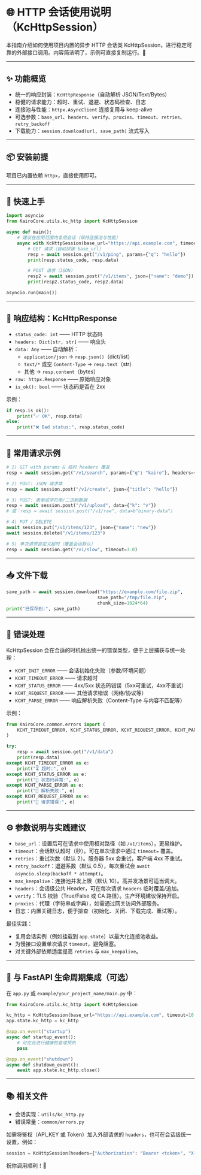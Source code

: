 # 🌐 HTTP 会话使用说明（KcHttpSession）

本指南介绍如何使用项目内置的异步 HTTP 会话类 KcHttpSession，进行稳定可靠的外部接口调用。内容简洁明了，示例可直接复制运行。🚀

---

## ✨ 功能概览
- 统一的响应封装：`KcHttpResponse`（自动解析 JSON/Text/Bytes）
- 稳健的请求能力：超时、重试、退避、状态码检查、日志
- 连接池与性能：`httpx.AsyncClient` 连接复用与 keep-alive
- 可选参数：`base_url`、`headers`、`verify`、`proxies`、`timeout`、`retries`、`retry_backoff`
- 下载能力：`session.download(url, save_path)` 流式写入

---

## 📦 安装前提
项目已内置依赖 `httpx`，直接使用即可。

---

## 🚀 快速上手
```python
import asyncio
from KairoCore.utils.kc_http import KcHttpSession

async def main():
    # 建议在应用范围内复用会话（保持连接池与性能）
    async with KcHttpSession(base_url="https://api.example.com", timeout=10, retries=2) as session:
        # GET 请求（自动拼接 base_url）
        resp = await session.get("/v1/ping", params={"q": "hello"})
        print(resp.status_code, resp.data)

        # POST 请求（JSON）
        resp2 = await session.post("/v1/items", json={"name": "demo"})
        print(resp2.status_code, resp2.data)

asyncio.run(main())
```

---

## 📄 响应结构：KcHttpResponse
- `status_code: int` —— HTTP 状态码
- `headers: Dict[str, str]` —— 响应头
- `data: Any` —— 自动解析：
  - `application/json` → `resp.json()`（dict/list）
  - `text/*` 或空 `Content-Type` → `resp.text`（str）
  - 其他 → `resp.content`（bytes）
- `raw: httpx.Response` —— 原始响应对象
- `is_ok(): bool` —— 状态码是否在 2xx

示例：
```python
if resp.is_ok():
    print("✅ OK", resp.data)
else:
    print("❌ Bad status:", resp.status_code)
```

---

## 🔧 常用请求示例
```python
# 1) GET with params & 临时 headers 覆盖
resp = await session.get("/v1/search", params={"q": "kairo"}, headers={"X-Trace": "abc"})

# 2) POST: JSON 请求体
resp = await session.post("/v1/create", json={"title": "hello"})

# 3) POST: 表单或字符串/二进制数据
resp = await session.post("/v1/upload", data={"k": "v"})
# 或：resp = await session.post("/v1/raw", data=b"binary-data")

# 4) PUT / DELETE
await session.put("/v1/items/123", json={"name": "new"})
await session.delete("/v1/items/123")

# 5) 单次请求自定义超时（覆盖会话默认）
resp = await session.get("/v1/slow", timeout=3.0)
```

---

## 📥 文件下载
```python
save_path = await session.download("https://example.com/file.zip", 
                                  save_path="/tmp/file.zip",
                                  chunk_size=1024*64)
print("已保存到:", save_path)
```

---

## 🧯 错误处理
KcHttpSession 会在合适的时机抛出统一的错误类型，便于上层捕获与统一处理：
- `KCHT_INIT_ERROR` —— 会话初始化失败（参数/环境问题）
- `KCHT_TIMEOUT_ERROR` —— 请求超时
- `KCHT_STATUS_ERROR` —— 4xx/5xx 状态码错误（5xx可重试，4xx不重试）
- `KCHT_REQUEST_ERROR` —— 其他请求错误（网络/协议等）
- `KCHT_PARSE_ERROR` —— 响应解析失败（Content-Type 与内容不匹配等）

示例：
```python
from KairoCore.common.errors import (
    KCHT_TIMEOUT_ERROR, KCHT_STATUS_ERROR, KCHT_REQUEST_ERROR, KCHT_PARSE_ERROR
)

try:
    resp = await session.get("/v1/data")
    print(resp.data)
except KCHT_TIMEOUT_ERROR as e:
    print("⏳ 超时:", e)
except KCHT_STATUS_ERROR as e:
    print("🔢 状态码异常:", e)
except KCHT_PARSE_ERROR as e:
    print("🧩 解析失败:", e)
except KCHT_REQUEST_ERROR as e:
    print("📡 请求错误:", e)
```

---

## ⚙️ 参数说明与实践建议
- `base_url`：设置后可在请求中使用相对路径（如 `/v1/items`），更易维护。
- `timeout`：会话默认超时（秒）。可在单次请求中通过 `timeout=` 覆盖。
- `retries`：重试次数（默认 2）。服务器 5xx 会重试，客户端 4xx 不重试。
- `retry_backoff`：退避系数（默认 0.5），每次重试会 `await asyncio.sleep(backoff * attempt)`。
- `max_keepalive`：连接池并发上限（默认 10）。高并发场景可适当调大。
- `headers`：会话级公共 Header，可在每次请求 `headers` 临时覆盖/追加。
- `verify`：TLS 校验（True/False 或 CA 路径）。生产环境建议保持开启。
- `proxies`：代理（字符串或字典），如需通过网关访问外部服务。
- 日志：内置关键日志，便于排查（初始化、关闭、下载完成、重试等）。

最佳实践：
- 复用会话实例（例如挂载到 `app.state`）以最大化连接池收益。
- 为慢接口设置单次请求 `timeout`，避免阻塞。
- 对关键外部依赖适度提高 `retries` 与 `max_keepalive`。

---

## 🔌 与 FastAPI 生命周期集成（可选）
在 `app.py` 或 `example/your_project_name/main.py` 中：
```python
from KairoCore.utils.kc_http import KcHttpSession

kc_http = KcHttpSession(base_url="https://api.example.com", timeout=10, retries=2)
app.state.kc_http = kc_http

@app.on_event("startup")
async def startup_event():
    # 可在此进行健康检查或预热
    pass

@app.on_event("shutdown")
async def shutdown_event():
    await app.state.kc_http.close()
```

---

## 📚 相关文件
- 会话实现：`utils/kc_http.py`
- 错误常量：`common/errors.py`

如需将鉴权（API_KEY 或 Token）加入外部请求的 `headers`，也可在会话级统一设置，例如：
```python
session = KcHttpSession(headers={"Authorization": "Bearer <token>", "X-API-Key": "<api_key>"})
```

祝你调用顺利！🌈